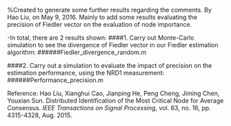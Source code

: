%Created to generate some further results regarding the comments.
By Hao Liu, on May 9, 2016.
Mainly to add some results evaluating the precision of Fiedler vector on the evaluation of node importance.

-In total, there are 2 results shown:
####1. Carry out Monte-Carlo simulation to see the divergence of Fiedler vector in our Fiedler estimation algorithm:
######Fiedler_divergence_random.m

####2. Carry out a simulation to evaluate the impact of precision on the estimation performance, using the NRD1 measurement:
######Performance_precision.m
 

Reference:
Hao Liu, Xianghui Cao, Jianping He, Peng Cheng, Jiming Chen, Youxian Sun. Distributed Identification of the Most Critical Node for Average Consensus. *IEEE Transactions on Signal Processing*, vol. 63, no. 16, pp. 4315-4328, Aug. 2015.
